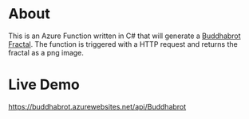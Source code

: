 # About
This is an Azure Function written in C# that will generate a [Buddhabrot Fractal](https://en.wikipedia.org/wiki/Buddhabrot). The function is triggered with a HTTP request and returns the fractal as a png image.

# Live Demo
https://buddhabrot.azurewebsites.net/api/Buddhabrot
